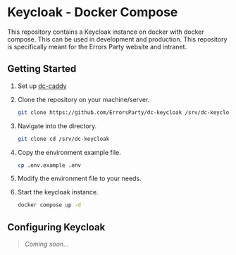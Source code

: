 # Keycloak - Docker Compose

This repository contains a Keycloak instance on docker with docker compose. This
can be used in development and production. This repository is specifically meant
for the Errors Party website and intranet.

## Getting Started

1. Set up [dc-caddy](https://github.com/errorsparty/dc-caddy)

2. Clone the repository on your machine/server.

   ```sh
   git clone https://github.com/ErrorsParty/dc-keycloak /srv/dc-keycloak
   ```

3. Navigate into the directory.

   ```sh
   git clone cd /srv/dc-keycloak
   ```

4. Copy the environment example file.

   ```sh
   cp .env.example .env
   ```

5. Modify the environment file to your needs.

6. Start the keycloak instance.

   ```sh
   docker compose up -d
   ```

## Configuring Keycloak

> _Coming soon…_
